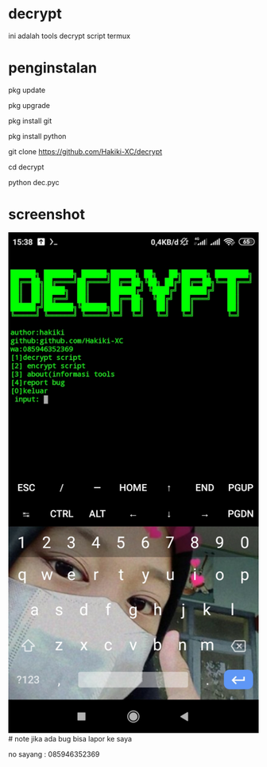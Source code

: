 # decrypt
ini adalah tools decrypt script termux

# penginstalan 

pkg update 

pkg upgrade

pkg install git

pkg install python

git clone https://github.com/Hakiki-XC/decrypt

cd decrypt 

python dec.pyc

# screenshot
<img src="https://github.com/Hakiki-XC/decrypt/blob/main/Screenshot_2021-05-03-15-38-05-526_com.termux.jpg">
# note jika ada bug bisa lapor ke saya

no sayang : 085946352369
